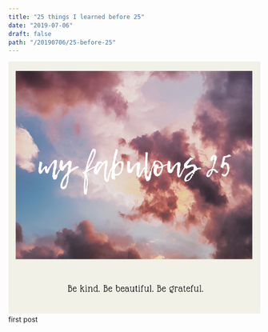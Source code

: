 ```yaml
---
title: "25 things I learned before 25"
date: "2019-07-06"
draft: false
path: "/20190706/25-before-25"
---
```


![](images/my-fabulous-25.png)
first post
